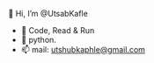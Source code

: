  👋 Hi, I’m @UtsabKafle
- 👀 Code, Read & Run
- 🐍 python.
- 📫 mail: utshubkaphle@gmail.com

<!---
UtsabKafle/UtsabKafle is a ✨ special ✨ repository because its `README.md` (this file) appears on your GitHub profile.
You can click the Preview link to take a look at your changes.
--->
